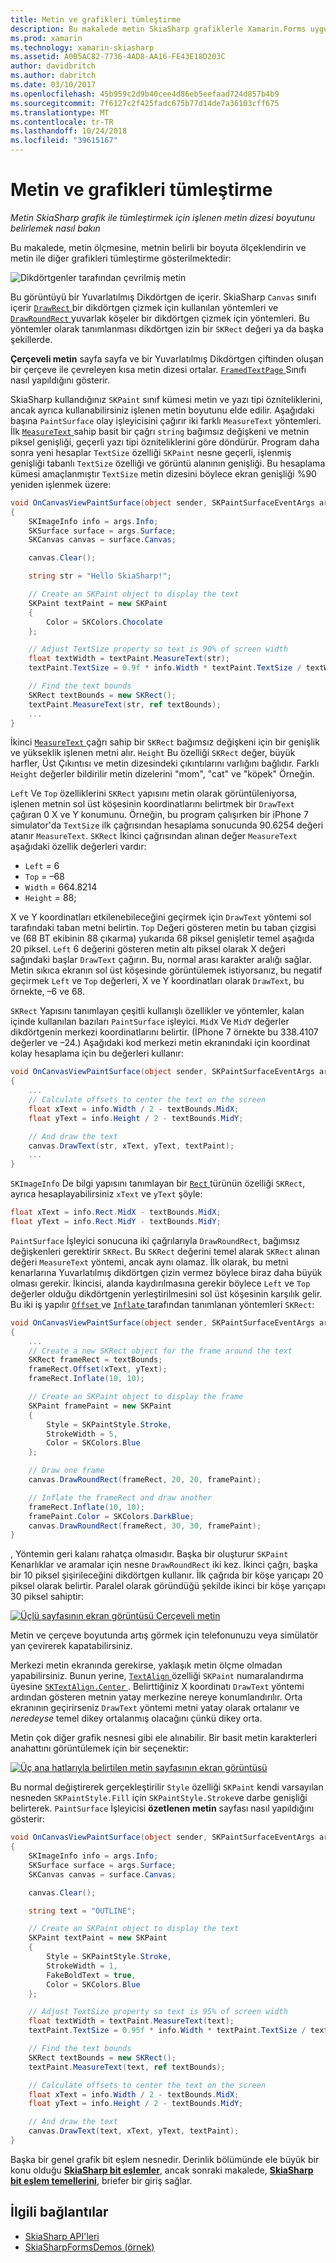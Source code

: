```yaml
---
title: Metin ve grafikleri tümleştirme
description: Bu makalede metin SkiaSharp grafiklerle Xamarin.Forms uygulamalarınızı tümleştirmek için işlenen metin dizesi boyutunu belirlemek nasıl açıklar ve bu örnek kod ile gösterir.
ms.prod: xamarin
ms.technology: xamarin-skiasharp
ms.assetid: A0B5AC82-7736-4AD8-AA16-FE43E18D203C
author: davidbritch
ms.author: dabritch
ms.date: 03/10/2017
ms.openlocfilehash: 45b959c2d9b40cee4d86eb5eefaad724d857b4b9
ms.sourcegitcommit: 7f6127c2f425fadc675b77d14de7a36103cff675
ms.translationtype: MT
ms.contentlocale: tr-TR
ms.lasthandoff: 10/24/2018
ms.locfileid: "39615167"
---
```

# <a name="integrating-text-and-graphics"></a>Metin ve grafikleri tümleştirme

_Metin SkiaSharp grafik ile tümleştirmek için işlenen metin dizesi boyutunu belirlemek nasıl bakın_

Bu makalede, metin ölçmesine, metnin belirli bir boyuta ölçeklendirin ve metin ile diğer grafikleri tümleştirme gösterilmektedir:

![](text-images/textandgraphicsexample.png "Dikdörtgenler tarafından çevrilmiş metin")

Bu görüntüyü bir Yuvarlatılmış Dikdörtgen de içerir. SkiaSharp `Canvas` sınıfı içerir [ `DrawRect` ](xref:SkiaSharp.SKCanvas.DrawRect*) bir dikdörtgen çizmek için kullanılan yöntemleri ve [ `DrawRoundRect` ](xref:SkiaSharp.SKCanvas.DrawRoundRect*) yuvarlak köşeler bir dikdörtgen çizmek için yöntemleri. Bu yöntemler olarak tanımlanması dikdörtgen izin bir `SKRect` değeri ya da başka şekillerde.

**Çerçeveli metin** sayfa sayfa ve bir Yuvarlatılmış Dikdörtgen çiftinden oluşan bir çerçeve ile çevreleyen kısa metin dizesi ortalar. [ `FramedTextPage` ](https://github.com/xamarin/xamarin-forms-samples/blob/master/SkiaSharpForms/Demos/Demos/SkiaSharpFormsDemos/Basics/FramedTextPage.cs) Sınıfı nasıl yapıldığını gösterir.

SkiaSharp kullandığınız `SKPaint` sınıf kümesi metin ve yazı tipi özniteliklerini, ancak ayrıca kullanabilirsiniz işlenen metin boyutunu elde edilir. Aşağıdaki başına `PaintSurface` olay işleyicisini çağırır iki farklı `MeasureText` yöntemleri. İlk [ `MeasureText` ](xref:SkiaSharp.SKPaint.MeasureText(System.String)) sahip basit bir çağrı `string` bağımsız değişkeni ve metnin piksel genişliği, geçerli yazı tipi özniteliklerini göre döndürür. Program daha sonra yeni hesaplar `TextSize` özelliği `SKPaint` nesne geçerli, işlenmiş genişliği tabanlı `TextSize` özelliği ve görüntü alanının genişliği. Bu hesaplama kümesi amaçlanmıştır `TextSize` metin dizesini böylece ekran genişliği %90 yeniden işlenmek üzere:

```csharp
void OnCanvasViewPaintSurface(object sender, SKPaintSurfaceEventArgs args)
{
    SKImageInfo info = args.Info;
    SKSurface surface = args.Surface;
    SKCanvas canvas = surface.Canvas;

    canvas.Clear();

    string str = "Hello SkiaSharp!";

    // Create an SKPaint object to display the text
    SKPaint textPaint = new SKPaint
    {
        Color = SKColors.Chocolate
    };

    // Adjust TextSize property so text is 90% of screen width
    float textWidth = textPaint.MeasureText(str);
    textPaint.TextSize = 0.9f * info.Width * textPaint.TextSize / textWidth;

    // Find the text bounds
    SKRect textBounds = new SKRect();
    textPaint.MeasureText(str, ref textBounds);
    ...
}
```

İkinci [ `MeasureText` ](xref:SkiaSharp.SKPaint.MeasureText(System.String,SkiaSharp.SKRect@)) çağrı sahip bir `SKRect` bağımsız değişkeni için bir genişlik ve yükseklik işlenen metni alır. `Height` Bu özelliği `SKRect` değer, büyük harfler, Üst Çıkıntısı ve metin dizesindeki çıkıntılarını varlığını bağlıdır. Farklı `Height` değerler bildirilir metin dizelerini "mom", "cat" ve "köpek" Örneğin.

`Left` Ve `Top` özelliklerini `SKRect` yapısını metin olarak görüntüleniyorsa, işlenen metnin sol üst köşesinin koordinatlarını belirtmek bir `DrawText` çağıran 0 X ve Y konumunu. Örneğin, bu program çalışırken bir iPhone 7 simulator'da `TextSize` ilk çağrısından hesaplama sonucunda 90.6254 değeri atanır `MeasureText`. `SKRect` İkinci çağrısından alınan değer `MeasureText` aşağıdaki özellik değerleri vardır:

- `Left` = 6
- `Top` = &ndash;68
- `Width` = 664.8214
- `Height` = 88;

X ve Y koordinatları etkilenebileceğini geçirmek için `DrawText` yöntemi sol tarafındaki taban metni belirtin. `Top` Değeri gösteren metin bu taban çizgisi ve (68 BT ekibinin 88 çıkarma) yukarıda 68 piksel genişletir temel aşağıda 20 piksel. `Left` 6 değerini gösteren metin altı piksel olarak X değeri sağındaki başlar `DrawText` çağırın. Bu, normal arası karakter aralığı sağlar. Metin sıkıca ekranın sol üst köşesinde görüntülemek istiyorsanız, bu negatif geçirmek `Left` ve `Top` değerleri, X ve Y koordinatları olarak `DrawText`, bu örnekte, &ndash;6 ve 68.

`SKRect` Yapısını tanımlayan çeşitli kullanışlı özellikler ve yöntemler, kalan içinde kullanılan bazıları `PaintSurface` işleyici. `MidX` Ve `MidY` değerler dikdörtgenin merkezi koordinatlarını belirtir. (İPhone 7 örnekte bu 338.4107 değerler ve &ndash;24.) Aşağıdaki kod merkezi metin ekranındaki için koordinat kolay hesaplama için bu değerleri kullanır:

```csharp
void OnCanvasViewPaintSurface(object sender, SKPaintSurfaceEventArgs args)
{
    ...
    // Calculate offsets to center the text on the screen
    float xText = info.Width / 2 - textBounds.MidX;
    float yText = info.Height / 2 - textBounds.MidY;

    // And draw the text
    canvas.DrawText(str, xText, yText, textPaint);
    ...
}
```

`SKImageInfo` De bilgi yapısını tanımlayan bir [ `Rect` ](xref:SkiaSharp.SKImageInfo.Rect) türünün özelliği `SKRect`, ayrıca hesaplayabilirsiniz `xText` ve `yText` şöyle:

```csharp
float xText = info.Rect.MidX - textBounds.MidX;
float yText = info.Rect.MidY - textBounds.MidY;
```

`PaintSurface` İşleyici sonucuna iki çağrılarıyla `DrawRoundRect`, bağımsız değişkenleri gerektirir `SKRect`. Bu `SKRect` değerini temel alarak `SKRect` alınan değeri `MeasureText` yöntemi, ancak aynı olamaz. İlk olarak, bu metni kenarlarına Yuvarlatılmış dikdörtgen çizin vermez böylece biraz daha büyük olması gerekir. İkincisi, alanda kaydırılmasına gerekir böylece `Left` ve `Top` değerler olduğu dikdörtgenin yerleştirilmesini sol üst köşesinin karşılık gelir. Bu iki iş yapılır [ `Offset` ](xref:SkiaSharp.SKRect.Offset*) ve [ `Inflate` ](xref:SkiaSharp.SKRect.Inflate*) tarafından tanımlanan yöntemleri `SKRect`:

```csharp
void OnCanvasViewPaintSurface(object sender, SKPaintSurfaceEventArgs args)
{
    ...
    // Create a new SKRect object for the frame around the text
    SKRect frameRect = textBounds;
    frameRect.Offset(xText, yText);
    frameRect.Inflate(10, 10);

    // Create an SKPaint object to display the frame
    SKPaint framePaint = new SKPaint
    {
        Style = SKPaintStyle.Stroke,
        StrokeWidth = 5,
        Color = SKColors.Blue
    };

    // Draw one frame
    canvas.DrawRoundRect(frameRect, 20, 20, framePaint);

    // Inflate the frameRect and draw another
    frameRect.Inflate(10, 10);
    framePaint.Color = SKColors.DarkBlue;
    canvas.DrawRoundRect(frameRect, 30, 30, framePaint);
}
```

, Yöntemin geri kalanı rahatça olmasıdır. Başka bir oluşturur `SKPaint` Kenarlıklar ve aramalar için nesne `DrawRoundRect` iki kez. İkinci çağrı, başka bir 10 piksel şişirileceğini dikdörtgen kullanır. İlk çağrıda bir köşe yarıçapı 20 piksel olarak belirtir. Paralel olarak göründüğü şekilde ikinci bir köşe yarıçapı 30 piksel sahiptir:

 [![](text-images/framedtext-small.png "Üçlü sayfasının ekran görüntüsü Çerçeveli metin")](text-images/framedtext-large.png#lightbox "Üçlü sayfasının ekran görüntüsü Çerçeveli metin")

Metin ve çerçeve boyutunda artış görmek için telefonunuzu veya simülatör yan çevirerek kapatabilirsiniz.

Merkezi metin ekranında gerekirse, yaklaşık metin ölçme olmadan yapabilirsiniz. Bunun yerine, [ `TextAlign` ](xref:SkiaSharp.SKPaint.TextAlign) özelliği `SKPaint` numaralandırma üyesine [ `SKTextAlign.Center` ](xref:SkiaSharp.SKTextAlign). Belirttiğiniz X koordinatı `DrawText` yöntemi ardından gösteren metnin yatay merkezine nereye konumlandırılır. Orta ekranının geçirirseniz `DrawText` yöntemi metni yatay olarak ortalanır ve *neredeyse* temel dikey ortalanmış olacağını çünkü dikey orta.

Metin çok diğer grafik nesnesi gibi ele alınabilir. Bir basit metin karakterleri anahattını görüntülemek için bir seçenektir:

[![](text-images/outlinedtext-small.png "Üç ana hatlarıyla belirtilen metin sayfasının ekran görüntüsü")](text-images/outlinedtext-large.png#lightbox "Triple screenshot of the Outlined Text page")

Bu normal değiştirerek gerçekleştirilir `Style` özelliği `SKPaint` kendi varsayılan nesneden `SKPaintStyle.Fill` için `SKPaintStyle.Stroke`ve darbe genişliği belirterek. `PaintSurface` İşleyicisi **özetlenen metin** sayfası nasıl yapıldığını gösterir:

```csharp
void OnCanvasViewPaintSurface(object sender, SKPaintSurfaceEventArgs args)
{
    SKImageInfo info = args.Info;
    SKSurface surface = args.Surface;
    SKCanvas canvas = surface.Canvas;

    canvas.Clear();

    string text = "OUTLINE";

    // Create an SKPaint object to display the text
    SKPaint textPaint = new SKPaint
    {
        Style = SKPaintStyle.Stroke,
        StrokeWidth = 1,
        FakeBoldText = true,
        Color = SKColors.Blue
    };

    // Adjust TextSize property so text is 95% of screen width
    float textWidth = textPaint.MeasureText(text);
    textPaint.TextSize = 0.95f * info.Width * textPaint.TextSize / textWidth;

    // Find the text bounds
    SKRect textBounds = new SKRect();
    textPaint.MeasureText(text, ref textBounds);

    // Calculate offsets to center the text on the screen
    float xText = info.Width / 2 - textBounds.MidX;
    float yText = info.Height / 2 - textBounds.MidY;

    // And draw the text
    canvas.DrawText(text, xText, yText, textPaint);
}
```

Başka bir genel grafik bit eşlem nesnedir. Derinlik bölümünde ele büyük bir konu olduğu [ **SkiaSharp bit eşlemler**](../bitmaps/index.md), ancak sonraki makalede, [ **SkiaSharp bit eşlem temellerini**](bitmaps.md), briefer bir giriş sağlar.

## <a name="related-links"></a>İlgili bağlantılar

- [SkiaSharp API'leri](https://docs.microsoft.com/dotnet/api/skiasharp)
- [SkiaSharpFormsDemos (örnek)](https://developer.xamarin.com/samples/xamarin-forms/SkiaSharpForms/Demos/)
